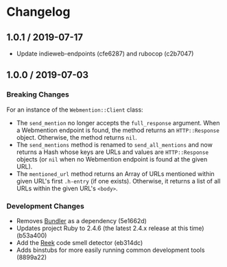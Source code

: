 # Changelog

## 1.0.1 / 2019-07-17

- Update indieweb-endpoints (cfe6287) and rubocop (c2b7047)

## 1.0.0 / 2019-07-03

### Breaking Changes

For an instance of the `Webmention::Client` class:

- The `send_mention` no longer accepts the `full_response` argument. When a Webmention endpoint is found, the method returns an `HTTP::Response` object. Otherwise, the method returns `nil`.
- The `send_mentions` method is renamed to `send_all_mentions` and now returns a Hash whose keys are URLs and values are `HTTP::Response` objects (or `nil` when no Webmention endpoint is found at the given URL).
- The `mentioned_url` method returns an Array of URLs mentioned within given URL's first `.h-entry` (if one exists). Otherwise, it returns a list of all URLs within the given URL's `<body>`.

### Development Changes

- Removes [Bundler](https://bundler.io) as a dependency (5e1662d)
- Updates project Ruby to 2.4.6 (the latest 2.4.x release at this time) (b53a400)
- Add the [Reek](https://github.com/troessner/reek) code smell detector (eb314dc)
- Adds binstubs for more easily running common development tools (8899a22)
